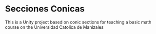 # Secciones Conicas

This is a Unity project based on conic sections for teaching a basic math course on the Universidad Catolica de Manizales
